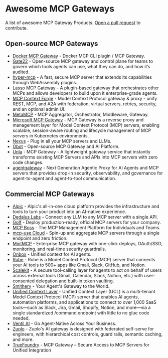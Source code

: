 # Awesome MCP Gateways

A list of awesome MCP Gateway Products. [Open a pull request](https://github.com/e2b-dev/awesome-mcp-gateways/pulls) to contribute.

## Open-source MCP Gateways

- [Docker MCP Gateway](https://github.com/docker/mcp-gateway) - Docker MCP CLI plugin / MCP Gateway.
- [Gate22](https://github.com/aipotheosis-labs/gate22) - Open-source MCP gateway and control plane for teams to govern which tools agents can use, what they can do, and how it’s audited.
- [hyper-mcp](https://github.com/tuananh/hyper-mcp) - A fast, secure MCP server that extends its capabilities through WebAssembly plugins.
- [Lasso MCP Gateway](https://github.com/lasso-security/mcp-gateway) - A plugin-based gateway that orchestrates other MCPs and allows developers to build upon it enterprise-grade agents.
- [MCP Context Forge](https://github.com/IBM/mcp-context-forge) - Model Context Protocol gateway & proxy - unify REST, MCP, and A2A with federation, virtual servers, retries, security, and an optional admin UI.
- [MetaMCP](https://github.com/metatool-ai/metamcp) - MCP Aggregator, Orchestrator, Middleware, Gateway.
- [Microsoft MCP Gateway](https://github.com/microsoft/mcp-gateway) - MCP Gateway is a reverse proxy and management layer for Model Context Protocol (MCP) servers, enabling scalable, session-aware routing and lifecycle management of MCP servers in Kubernetes environments.
- [Nexus](https://github.com/grafbase/nexus) - Plug in all your MCP servers and LLMs.
- [Obot](https://github.com/obot-platform/obot) - Open-source MCP Gateway and AI Platform.
- [Unla](https://github.com/AmoyLab/Unla) - MCP Gateway - A lightweight gateway service that instantly transforms existing MCP Servers and APIs into MCP servers with zero code changes.
- [agentgateway](https://github.com/agentgateway/agentgateway) - Next Generation Agentic Proxy for AI Agents and MCP servers that provides drop-in security, observability, and governance for agent-to-agent and agent-to-tool communication.

## Commercial MCP Gateways

- [Alpic](https://alpic.ai) - Alpic's all-in-one cloud platform provides the infrastructure and tools to turn your product into an AI-native experience.
- [Dedalus Labs](https://www.dedaluslabs.ai) - Connect any LLM to any MCP server with a single API.
- [Golf](https://golf.dev) - Deploy production-ready, official MCP servers for your company.
- [MCP Boss](https://www.mcp-boss.com) - The MCP Management Platform for Individuals and Teams.
- [mcp-use Cloud](https://mcp-use.com) - Spin-up and aggregate MCP servers through a single endpoint and zero friction.
- [MintMCP](https://mintmcp.com) - Enterprise MCP gateway with one-click deploys, OAuth/SSO, monitoring, and real-time security guardrails.
- [Onbox](https://onbox.ai) - Unified context for AI agents.
- [Rube](https://rube.composio.dev) - Rube is a Model Context Protocol (MCP) server that connects your AI tools to 500+ apps like Gmail, Slack, GitHub, and Notion.
- [Scalekit](https://www.scalekit.com/agentic-actions) - A secure tool-calling layer for agents to act on behalf of users across external tools (Gmail, Calendar, Slack, Notion, etc.) with user-consented delegation and built-in token vaulting.
- [Smithery](https://smithery.ai) - Your Agent's Gateway to the World.
- [Unified Context Layer](https://ucl.dev/) - Unified Context Layer (UCL) is a multi-tenant Model Context Protocol (MCP) server that enables AI agents, automation platforms, and applications to connect to over 1,000 SaaS tools—such as Slack, Jira, Gmail, Shopify, Notion, and more—via a single standardized /command endpoint with little to no glue code needed.
- [Ventil AI](https://ventil.ai) - Go Agent-Native Across Your Business.
- [Zuplo](https://zuplo.com/features/ai-gateway) - Zuplo's AI gateway is designed with federated self-serve for engineers, with hierarchical cost controls, guard rails, semantic caching, and more.
- [TrueFoundry](https://www.truefoundry.com/mcp-gateway) - MCP Gateway – Secure Access to MCP Servers for Unified Integration
